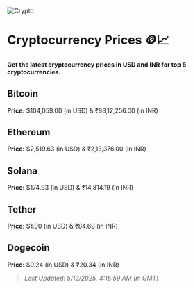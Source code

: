
![Crypto](https://www.techguide.com.au/wp-content/uploads/2020/11/crypto3.jpeg)

# Cryptocurrency Prices 🪙📈

#### Get the latest cryptocurrency prices in USD and INR for top 5 cryptocurrencies.

## Bitcoin

**Price:** $104,059.00 (in USD) & ₹88,12,256.00 (in INR)

## Ethereum

**Price:** $2,519.63 (in USD) & ₹2,13,376.00 (in INR)

## Solana

**Price:** $174.93 (in USD) & ₹14,814.19 (in INR)

## Tether

**Price:** $1.00 (in USD) & ₹84.69 (in INR)

## Dogecoin

**Price:** $0.24 (in USD) & ₹20.34 (in INR)

> _Last Updated: 5/12/2025, 4:16:59 AM (in GMT)_
